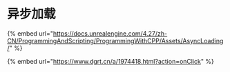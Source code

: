 # 异步加载

{% embed url="https://docs.unrealengine.com/4.27/zh-CN/ProgrammingAndScripting/ProgrammingWithCPP/Assets/AsyncLoading/" %}

{% embed url="https://www.dgrt.cn/a/1974418.html?action=onClick" %}
